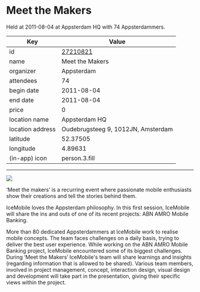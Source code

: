 # Meet the Makers
Held at 2011-08-04 at Appsterdam HQ with 74 Appsterdammers.
        
|Key|Value
|---|---|
|id|[27210821](https://www.meetup.com/appsterdam/events/27210821/)|
|name|Meet the Makers|
|organizer|Appsterdam|
|attendees|74|
|begin date|2011-08-04|
|end date|2011-08-04|
|price|0|
|location name|Appsterdam HQ|
|location address|Oudebrugsteeg 9, 1012JN, Amsterdam|
|latitude|52.37505|
|longitude|4.89631|
|(in-app) icon|person.3.fill|

---

<img src="http://photos2.meetupstatic.com/photos/event/d/f/d/event_43503581.jpeg" />

‘Meet the makers’ is a recurring event where passionate mobile enthusiasts show their creations and tell the stories behind them.

IceMobile loves the Appsterdam philosophy. In this first session, IceMobile will share the ins and outs of one of its recent projects: ABN AMRO Mobile Banking.

More than 80 dedicated Appsterdammers at IceMobile work to realise mobile concepts. The team faces challenges on a daily basis, trying to deliver the best user experience. While working on the ABN AMRO Mobile Banking project, IceMobile encountered some of its biggest challenges. During ‘Meet the Makers’ IceMobile's team will share learnings and insights (regarding information that is allowed to be shared). Various team members, involved in project management, concept, interaction design, visual design and development will take part in the presentation, giving their specific views within the project.


